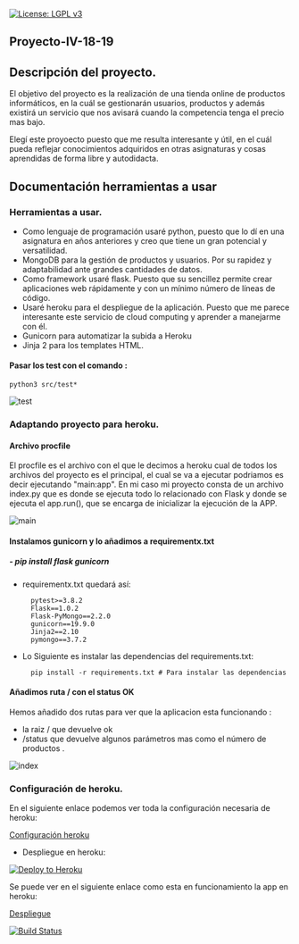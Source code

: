 
[![License: LGPL v3](https://img.shields.io/badge/License-LGPL%20v3-blue.svg)](https://www.gnu.org/licenses/lgpl-3.0)

## Proyecto-IV-18-19

## Descripción del proyecto.

 El objetivo del proyecto es la realización de una tienda online de productos informáticos, en la cuál se gestionarán usuarios, productos y además  existirá un servicio que nos avisará cuando la competencia tenga el precio mas bajo. 

Elegí este proyoecto puesto que me resulta interesante y útil, en el cuál pueda reflejar conocimientos adquiridos en otras asignaturas y cosas aprendidas de forma libre y autodidacta.

## Documentación herramientas a usar
### Herramientas a usar.

 - Como lenguaje de programación usaré python, puesto que lo dí en una asignatura en años anteriores y creo que tiene un gran potencial y versatilidad.
 - MongoDB para la gestión de productos y usuarios. Por su rapidez y adaptabilidad ante grandes cantidades de datos.
 - Como framework usaré flask. Puesto que su sencillez permite crear aplicaciones web rápidamente y con un mínimo número de líneas de código.
 - Usaré heroku para el despliegue de la aplicación. Puesto que me parece interesante este servicio de cloud computing y aprender a manejarme con él.
 - Gunicorn para automatizar la subida a Heroku
 - Jinja 2 para los templates HTML.

#### Pasar los test con el comando :

	python3 src/test*

![test](https://github.com/kaizensamuel/proyecto-IV-18-19/blob/master/documentacion/img/test.png) 

### Adaptando proyecto para heroku.

#### Archivo procfile

El procfile es el archivo con el que le decimos a heroku cual de todos los archivos del proyecto es el principal, el cual se va a ejecutar podriamos es decir ejecutando "main:app". En mi caso mi proyecto consta de un archivo index.py que es donde se ejecuta todo lo relacionado con Flask y donde se ejecuta el app.run(), que se encarga de inicializar la ejecución de la APP.

![main](https://github.com/kaizensamuel/proyecto-IV-18-19/blob/master/documentacion/img/main.jpg) 
  
#### Instalamos gunicorn y lo añadimos a requirementx.txt

##### - pip install flask gunicorn

- requirementx.txt quedará así:

		pytest>=3.8.2
		Flask==1.0.2
		Flask-PyMongo==2.2.0
		gunicorn==19.9.0
		Jinja2==2.10
		pymongo==3.7.2
		
- Lo Siguiente es instalar las dependencias del requirements.txt:
		
		pip install -r requirements.txt # Para instalar las dependencias



#### Añadimos ruta / con el status OK

Hemos añadido dos rutas para ver que la aplicacion esta funcionando :

- la raiz / que devuelve ok
- /status que devuelve algunos parámetros mas como el número de productos .

![index](https://github.com/kaizensamuel/proyecto-IV-18-19/blob/master/documentacion/img/index.jpg) 

### Configuración de heroku.
En el siguiente enlace podemos ver toda la configuración necesaria de heroku:

[Configuración heroku](https://github.com/kaizensamuel/proyecto-IV-18-19/blob/master/documentacion/Heroku.md)  
 
- Despliegue en heroku:
 
 [![Deploy to Heroku](https://www.herokucdn.com/deploy/button.png)](ttps://young-meadow-45069.herokuapp.com/)
  
Se puede  ver en el siguiente enlace como esta en funcionamiento la app en heroku:

[Despliegue](https://young-meadow-45069.herokuapp.com/) 

[![Build Status](https://travis-ci.org/kaizensamuel/proyecto-IV-18-19.svg?branch=master)](https://travis-ci.org/kaizensamuel/proyecto-IV-18-19)
